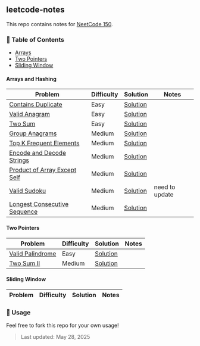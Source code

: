 ## leetcode-notes

This repo contains notes for [NeetCode 150](https://neetcode.io/practice?tab=neetcode150).

### 📁 Table of Contents

- [Arrays](#arrays-and-hashing)
- [Two Pointers](#two-pointers)
- [Sliding Window](#sliding-window)


#### Arrays and Hashing

| Problem | Difficulty | Solution | Notes |
|---------|------------|--------|-------|
| [Contains Duplicate](https://leetcode.com/problems/contains-duplicate/) | Easy | [Solution](arrays/contains.md) |  |
| [Valid Anagram](https://leetcode.com/problems/valid-anagram/) | Easy | [Solution](arrays/anagram.md) |  |
| [Two Sum](https://leetcode.com/problems/two-sum/) | Easy | [Solution](arrays/two-sum.md) | |
| [Group Anagrams](https://leetcode.com/problems/group-anagrams/) | Medium | [Solution](arrays/group-anagrams.md) | |
| [Top K Frequent Elements](https://leetcode.com/problems/top-k-frequent-elements/) | Medium | [Solution](arrays/top-k.md) | |
| [Encode and Decode Strings](https://leetcode.com/problems/encode-and-decode-strings/) | Medium | [Solution](arrays/encode-decode.md) | |
| [Product of Array Except Self](https://leetcode.com/problems/product-of-array-except-self/) | Medium | [Solution](arrays/product-except.md) | |
| [Valid Sudoku](https://leetcode.com/problems/valid-sudoku/description/) | Medium | [Solution](arrays/valid-sudoku.md) | need to update |
| [Longest Consecutive Sequence](https://leetcode.com/problems/longest-consecutive-sequence/) | Medium | [Solution](arrays/consecutive-sequence.md) | |

#### Two Pointers

| Problem | Difficulty | Solution | Notes |
|---------|------------|--------|-------|
| [Valid Palindrome](https://leetcode.com/problems/valid-palindrome/description/) | Easy | [Solution](arrays/valid-palidrome.md) |  |
| [Two Sum II](https://leetcode.com/problems/two-sum-ii-input-array-is-sorted/description/) | Medium | [Solution](arrays/two-sum-ii.md) |  |


#### Sliding Window

| Problem | Difficulty | Solution | Notes |
|---------|------------|--------|-------|


### 📝 Usage

Feel free to fork this repo for your own usage!


> Last updated: May 28, 2025